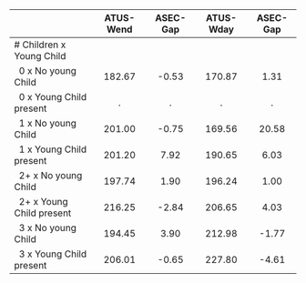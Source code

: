 
|                      |    ATUS-Wend |     ASEC-Gap |    ATUS-Wday |     ASEC-Gap |
| -------------------- | :----------: | :----------: | :----------: | :----------: |
| # Children x Young Child |              |              |              |              |
| &nbsp;&nbsp;0 x No young Child |       182.67 |        -0.53 |       170.87 |         1.31 |
| &nbsp;&nbsp;0 x Young Child present |            . |            . |            . |            . |
| &nbsp;&nbsp;1 x No young Child |       201.00 |        -0.75 |       169.56 |        20.58 |
| &nbsp;&nbsp;1 x Young Child present |       201.20 |         7.92 |       190.65 |         6.03 |
| &nbsp;&nbsp;2+ x No young Child |       197.74 |         1.90 |       196.24 |         1.00 |
| &nbsp;&nbsp;2+ x Young Child present |       216.25 |        -2.84 |       206.65 |         4.03 |
| &nbsp;&nbsp;3 x No young Child |       194.45 |         3.90 |       212.98 |        -1.77 |
| &nbsp;&nbsp;3 x Young Child present |       206.01 |        -0.65 |       227.80 |        -4.61 |

